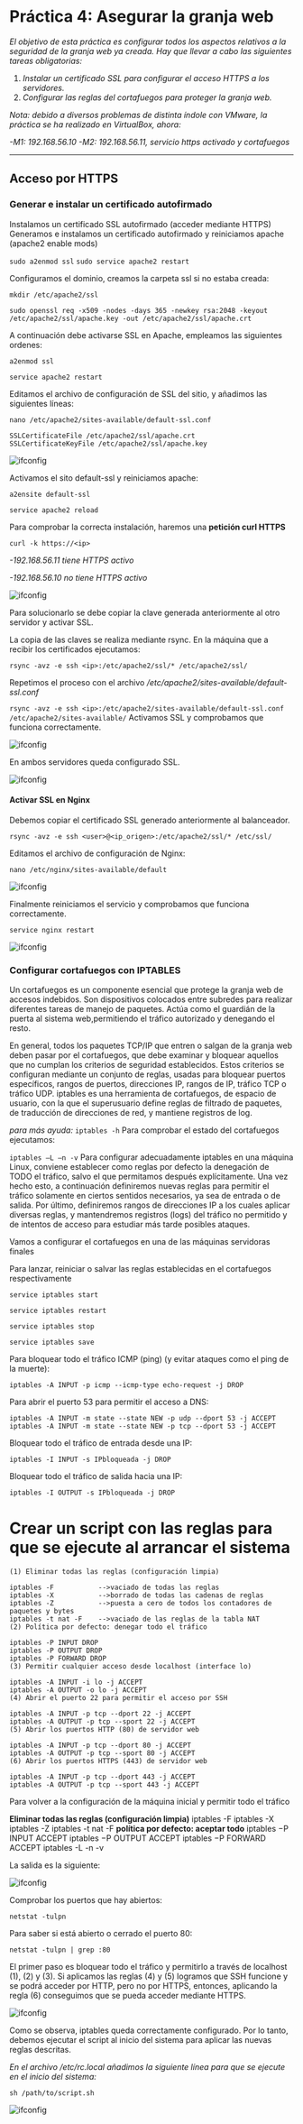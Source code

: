 # Práctica 4: Asegurar la granja web

*El objetivo de esta práctica es configurar todos los aspectos relativos a la seguridad de
la granja web ya creada.
Hay que llevar a cabo las siguientes tareas obligatorias:*

1. *Instalar un certificado SSL para configurar el acceso HTTPS a los servidores.*
2. *Configurar las reglas del cortafuegos para proteger la granja web.*

*Nota: debido a diversos problemas de distinta índole con VMware, la práctica se ha realizado en VirtualBox, ahora:*

*-M1:  192.168.56.10*
*-M2:  192.168.56.11, servicio https activado y cortafuegos*


---

## Acceso por HTTPS

### Generar e instalar un certificado autofirmado

Instalamos un certificado SSL autofirmado (acceder mediante HTTPS)
Generamos e instalamos un certificado autofirmado y reiniciamos apache (apache2 enable mods)

`sudo a2enmod ssl`
`sudo service apache2 restart`

Configuramos el dominio, creamos la carpeta ssl si no estaba creada:

`mkdir /etc/apache2/ssl`

`sudo openssl req -x509 -nodes -days 365 -newkey rsa:2048 -keyout /etc/apache2/ssl/apache.key -out /etc/apache2/ssl/apache.crt`


A continuación debe activarse SSL en Apache, empleamos las siguientes ordenes:

`a2enmod ssl`

`service apache2 restart`

Editamos el archivo de configuración de SSL del sitio, y añadimos las siguientes líneas: 

`nano /etc/apache2/sites-available/default-ssl.conf`

```
SSLCertificateFile /etc/apache2/ssl/apache.crt
SSLCertificateKeyFile /etc/apache2/ssl/apache.key
```

![ifconfig](images/1.png)

Activamos el sito default-ssl y reiniciamos apache:

`a2ensite default-ssl`

`service apache2 reload`

Para comprobar la correcta instalación, haremos una **petición curl HTTPS**

`curl -k https://<ip>`


*-192.168.56.11 tiene HTTPS activo*

*-192.168.56.10 no tiene HTTPS activo*

![ifconfig](images/3.png)


Para solucionarlo se debe copiar la clave generada anteriormente al otro servidor y activar SSL.

La copia de las claves se realiza mediante rsync. En la máquina que a recibir los certificados ejecutamos:

`rsync -avz -e ssh <ip>:/etc/apache2/ssl/* /etc/apache2/ssl/`


Repetimos el proceso con el archivo */etc/apache2/sites-available/default-ssl.conf* 

`rsync -avz -e ssh <ip>:/etc/apache2/sites-available/default-ssl.conf /etc/apache2/sites-available/`
Activamos SSL y comprobamos que funciona correctamente.


![ifconfig](images/4.png)

En ambos servidores queda configurado SSL.

![ifconfig](images/2.png)



#### Activar SSL en Nginx

Debemos copiar el certificado SSL generado anteriormente al balanceador. 

`rsync -avz -e ssh <user>@<ip_origen>:/etc/apache2/ssl/* /etc/ssl/`

Editamos el archivo de configuración de Nginx: 

`nano /etc/nginx/sites-available/default`

![ifconfig](images/5.png)


Finalmente reiniciamos el servicio y comprobamos que funciona correctamente.

`service nginx restart`

![ifconfig](images/6.png)



### Configurar cortafuegos con IPTABLES


Un cortafuegos es un componente esencial que protege la granja web de accesos indebidos. Son dispositivos colocados entre subredes para realizar diferentes tareas de manejo de paquetes. Actúa como el guardián de la puerta al sistema web,permitiendo el tráfico autorizado y denegando el resto.

En general, todos los paquetes TCP/IP que entren o salgan de la granja web deben pasar por el cortafuegos, que debe examinar y bloquear aquellos que no cumplan los criterios de seguridad establecidos. Estos criterios se configuran mediante un conjunto de reglas, usadas para bloquear puertos específicos, rangos de puertos, direcciones IP, rangos de IP, tráfico TCP o tráfico UDP.
iptables es una herramienta de cortafuegos, de espacio de usuario, con la que el superusuario define reglas de filtrado de paquetes, de traducción de direcciones de red, y mantiene registros de log.

*para más ayuda:* `iptables -h`
Para comprobar el estado del cortafuegos ejecutamos:

`iptables –L –n -v`
Para configurar adecuadamente iptables en una máquina Linux, conviene establecer como reglas por defecto la denegación de TODO el tráfico, salvo el que permitamos después explícitamente. Una vez hecho esto, a continuación definiremos nuevas reglas para permitir el tráfico solamente en ciertos sentidos necesarios, ya sea de entrada o de salida. Por último, definiremos rangos de direcciones IP a los cuales aplicar diversas reglas, y mantendremos registros (logs) del tráfico no permitido y de intentos de acceso para estudiar más tarde posibles ataques.

Vamos a configurar el cortafuegos en una de las máquinas servidoras finales

Para lanzar, reiniciar o salvar las reglas establecidas en el cortafuegos respectivamente

```
service iptables start

service iptables restart

service iptables stop

service iptables save

```

Para bloquear todo el tráfico ICMP (ping) (y evitar ataques como el ping de la muerte):

`iptables -A INPUT -p icmp --icmp-type echo-request -j DROP`

Para abrir el puerto 53 para permitir el acceso a DNS:

`iptables -A INPUT -m state --state NEW -p udp --dport 53 -j ACCEPT`
`iptables -A INPUT -m state --state NEW -p tcp --dport 53 -j ACCEPT`

Bloquear todo el tráfico de entrada desde una IP:

`iptables -I INPUT -s IPbloqueada -j DROP`

Bloquear todo el tráfico de salida hacia una IP:

`iptables -I OUTPUT -s IPbloqueada -j DROP`

# Crear un script con las reglas para que se ejecute al arrancar el sistema

```
(1) Eliminar todas las reglas (configuración limpia)

iptables -F           -->vaciado de todas las reglas
iptables -X           -->borrado de todas las cadenas de reglas
iptables -Z           -->puesta a cero de todos los contadores de paquetes y bytes
iptables -t nat -F    -->vaciado de las reglas de la tabla NAT
(2) Política por defecto: denegar todo el tráfico

iptables -P INPUT DROP
iptables -P OUTPUT DROP
iptables -P FORWARD DROP
(3) Permitir cualquier acceso desde localhost (interface lo)

iptables -A INPUT -i lo -j ACCEPT
iptables -A OUTPUT -o lo -j ACCEPT
(4) Abrir el puerto 22 para permitir el acceso por SSH

iptables -A INPUT -p tcp --dport 22 -j ACCEPT
iptables -A OUTPUT -p tcp --sport 22 -j ACCEPT
(5) Abrir los puertos HTTP (80) de servidor web

iptables -A INPUT -p tcp --dport 80 -j ACCEPT
iptables -A OUTPUT -p tcp --sport 80 -j ACCEPT
(6) Abrir los puertos HTTPS (443) de servidor web

iptables -A INPUT -p tcp --dport 443 -j ACCEPT
iptables -A OUTPUT -p tcp --sport 443 -j ACCEPT

```

Para volver a la configuración de la máquina inicial y permitir todo el tráfico


**Eliminar todas las reglas (configuración limpia)**
iptables -F
iptables -X
iptables -Z
iptables -t nat -F
**política por defecto: aceptar todo**
iptables −P INPUT ACCEPT
iptables −P OUTPUT ACCEPT
iptables −P FORWARD ACCEPT
iptables -L -n -v


La salida es la siguiente:


![ifconfig](images/9.png)


Comprobar los puertos que hay abiertos:

`netstat -tulpn`

Para saber si está abierto o cerrado el puerto 80:

`netstat -tulpn | grep :80`


El primer paso es bloquear todo el tráfico y permitirlo a través de localhost (1), (2) y (3). Si aplicamos las reglas (4) y (5) logramos que SSH funcione y se podrá acceder por HTTP, pero no por HTTPS, entonces, aplicando la regla (6) conseguimos que se pueda acceder mediante HTTPS.

![ifconfig](images/7.png)


Como se observa, iptables queda correctamente configurado. Por lo tanto, debemos ejecutar el script al inicio del sistema para aplicar las nuevas reglas descritas. 

*En el archivo /etc/rc.local añadimos la siguiente línea para que se ejecute en el inicio del sistema:*

`sh /path/to/script.sh`

![ifconfig](images/8.png)






